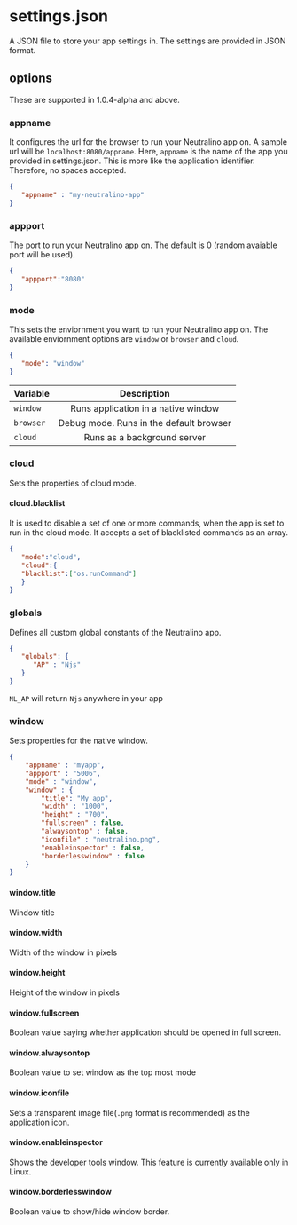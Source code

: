 # settings.json
A JSON file to store your app settings in. The settings are provided in JSON format. <br/>

## options 
These are supported in 1.0.4-alpha and above. 

### appname 
It configures the url for the browser to run your Neutralino app on. A sample url will be `localhost:8080/appname`. Here, `appname` is the name of the app you provided in settings.json. This is more like the application identifier. Therefore, no spaces accepted.

```json
{
   "appname" : "my-neutralino-app"
}
```

### appport 
The port to run your Neutralino app on. The default is 0 (random avaiable port will be used). 

```json
{ 
   "appport":"8080"
}
```

### mode
This sets the enviornment you want to run your Neutralino app on. The available enviornment options are `window` or `browser` and `cloud`. <br/>

```json
{
   "mode": "window"
}
```

| Variable      | Description                                      |
| ------------- |:------------------------------------------------:|
| `window`      | Runs application in a native window              |
| `browser`     | Debug mode. Runs in the default browser          |
| `cloud`       | Runs as a background server                      |


### cloud

Sets the properties of cloud mode.

#### cloud.blacklist 
It is used to disable a set of one or more commands, when the app is set to run in the cloud mode. It accepts a set of blacklisted commands as an array.

```json
{
   "mode":"cloud",
   "cloud":{
   "blacklist":["os.runCommand"]
   }
}
```

### globals 
Defines all custom global constants of the Neutralino app.

```json
{ 
   "globals": {
      "AP" : "Njs"
   }
}
```

`NL_AP` will return `Njs` anywhere in your app

### window

Sets properties for the native window.

```json
{
    "appname" : "myapp",
    "appport" : "5006",
    "mode" : "window",
    "window" : {
        "title": "My app",
        "width" : "1000",
        "height" : "700",
        "fullscreen" : false,
        "alwaysontop" : false,
        "iconfile" : "neutralino.png",
        "enableinspector" : false,
        "borderlesswindow" : false
    }
}
```

#### window.title

Window title

#### window.width

Width of the window in pixels

#### window.height

Height of the window in pixels

#### window.fullscreen

Boolean value saying whether application should be opened in full screen.

#### window.alwaysontop

Boolean value to set window as the top most mode

#### window.iconfile

Sets a transparent image file(`.png` format is recommended) as the application icon.

#### window.enableinspector

Shows the developer tools window. This feature is currently available only in Linux.

#### window.borderlesswindow

Boolean value to show/hide window border.

